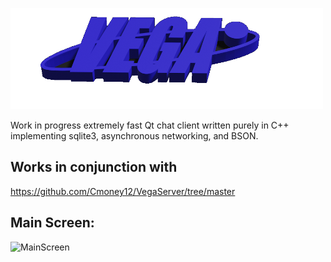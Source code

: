 ![alt text](https://github.com/Cmoney12/ClientChatApp/blob/master/resources/vega_logo.png)


Work in progress extremely fast Qt chat client written purely in C++ implementing sqlite3, asynchronous networking, and BSON. 

## Works in conjunction with

https://github.com/Cmoney12/VegaServer/tree/master

## Main Screen:

![MainScreen](https://user-images.githubusercontent.com/55010010/114798941-2b10b780-9d5c-11eb-97b3-fbb56996c45f.png)
